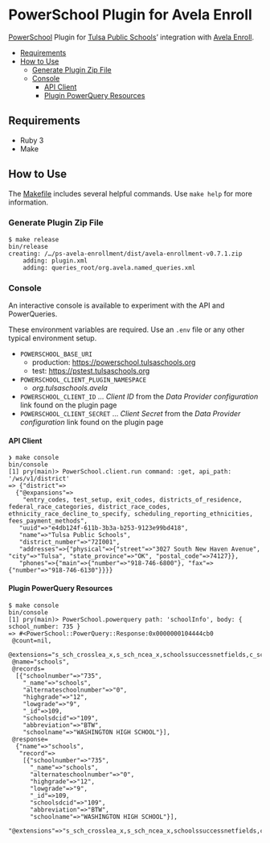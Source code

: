 # PowerSchool Plugin for Avela Enroll

[PowerSchool] Plugin for [Tulsa Public Schools]’ integration with [Avela Enroll].

- [Requirements](#requirements)
- [How to Use](#how-to-use)
  - [Generate Plugin Zip File](#generate-plugin-zip-file)
  - [Console](#console)
    - [API Client](#api-client)
    - [Plugin PowerQuery Resources](#plugin-powerquery-resources)

## Requirements

- Ruby 3
- Make

## How to Use

The [Makefile](Makefile) includes several helpful commands. Use `make help` for more information.

### Generate Plugin Zip File

```console
$ make release
bin/release
creating: /…/ps-avela-enrollment/dist/avela-enrollment-v0.7.1.zip
    adding: plugin.xml
    adding: queries_root/org.avela.named_queries.xml
```

### Console

An interactive console is available to experiment with the API and PowerQueries.

These environment variables are required. Use an `.env` file or any other typical environment setup.

- `POWERSCHOOL_BASE_URI`
  - production: https://powerschool.tulsaschools.org
  - test: https://pstest.tulsaschools.org
- `POWERSCHOOL_CLIENT_PLUGIN_NAMESPACE`
  - *org.tulsaschools.avela*
- `POWERSCHOOL_CLIENT_ID` … *Client ID* from the *Data Provider configuration* link found on the plugin page
- `POWERSCHOOL_CLIENT_SECRET` … *Client Secret* from the *Data Provider configuration* link found on the plugin page

#### API Client

```console
❯ make console
bin/console
[1] pry(main)> PowerSchool.client.run command: :get, api_path: '/ws/v1/district'
=> {"district"=>
  {"@expansions"=>
    "entry_codes, test_setup, exit_codes, districts_of_residence, federal_race_categories, district_race_codes, ethnicity_race_decline_to_specify, scheduling_reporting_ethnicities, fees_payment_methods",
   "uuid"=>"e4db124f-611b-3b3a-b253-9123e99bd418",
   "name"=>"Tulsa Public Schools",
   "district_number"=>"72I001",
   "addresses"=>{"physical"=>{"street"=>"3027 South New Haven Avenue", "city"=>"Tulsa", "state_province"=>"OK", "postal_code"=>74127}},
   "phones"=>{"main"=>{"number"=>"918-746-6800"}, "fax"=>{"number"=>"918-746-6130"}}}}
```

#### Plugin PowerQuery Resources

```console
$ make console
bin/console
[1] pry(main)> PowerSchool.powerquery path: 'schoolInfo', body: { school_number: 735 }
=> #<PowerSchool::PowerQuery::Response:0x0000000104444cb0
 @count=nil,
 @extensions="s_sch_crosslea_x,s_sch_ncea_x,schoolssuccessnetfields,c_school_registrar,schoolscorefields,s_sch_crdc_x,s_sch_x,s_ok_sch_x,integration_schools",
 @name="schools",
 @records=
  [{"schoolnumber"=>"735",
    "_name"=>"schools",
    "alternateschoolnumber"=>"0",
    "highgrade"=>"12",
    "lowgrade"=>"9",
    "_id"=>109,
    "schoolsdcid"=>"109",
    "abbreviation"=>"BTW",
    "schoolname"=>"WASHINGTON HIGH SCHOOL"}],
 @response=
  {"name"=>"schools",
   "record"=>
    [{"schoolnumber"=>"735",
      "_name"=>"schools",
      "alternateschoolnumber"=>"0",
      "highgrade"=>"12",
      "lowgrade"=>"9",
      "_id"=>109,
      "schoolsdcid"=>"109",
      "abbreviation"=>"BTW",
      "schoolname"=>"WASHINGTON HIGH SCHOOL"}],
   "@extensions"=>"s_sch_crosslea_x,s_sch_ncea_x,schoolssuccessnetfields,c_school_registrar,schoolscorefields,s_sch_crdc_x,s_sch_x,s_ok_sch_x,integration_schools"}>
```

[PowerSchool]: https://www.powerschool.com/
[Tulsa Public Schools]: https://www.tulsaschools.org/
[Avela Enroll]: https://avela.org/enroll
